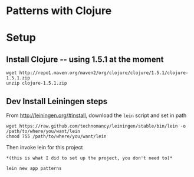 # Patterns with Clojure

# Setup

## Install Clojure -- using 1.5.1 at the moment

	wget http://repo1.maven.org/maven2/org/clojure/clojure/1.5.1/clojure-1.5.1.zip
	unzip clojure-1.5.1.zip
	

## Dev Install Leiningen steps 


From http://leiningen.org/#install, download the `lein` script and set in path

	wget https://raw.github.com/technomancy/leiningen/stable/bin/lein -o /path/to/where/you/want/lein
	chmod 755 /path/to/where/you/want/lein

Then invoke lein for this project

	*(this is what I did to set up the project, you don't need to)*

	lein new app patterns


	






